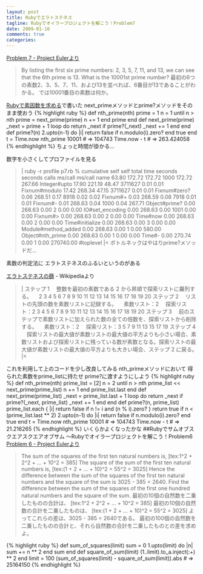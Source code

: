 ```yaml
---
layout: post
title: Rubyでエラトステネス
tagline: Rubyでオイラープロジェクトを解こう！Problem7
date: 2009-01-16
comments: true
categories:
---
```



[Problem 7 - Project Eulerより](http://projecteuler.net/index.php?section=problems&id=7)
> 
> By listing the first six prime numbers: 2, 3, 5, 7, 11, and 13, we can see that the 6th prime is 13.
> What is the 10001st prime number?
> 最初の6つの素数2、3、5、7、11、および13を並べれば、6番目が13であることがわかる。
> では10001番目の素数は何か。


[Rubyで素因数を求める](/2009/01/13/Ruby/)で書いた
next_primeメソッドとprime?メソッドをそのまま使おう
{% highlight ruby %}
 def nth_prime(nth)
   prime = 1
   n = 1
   until n > nth
     prime = next_prime(prime)
     n += 1
   end
   prime
 end
 def next_prime(prime)
   _next = prime + 1
   loop do
     return _next if prime?(_next)
     _next += 1
   end
 end
 def prime?(n)
   2.upto(n-1) do |i|
     return false if n.modulo(i).zero?
   end
   true
 end
 t = Time.now
 nth_prime 10001 # => 104743
 Time.now - t # => 263.424058
{% endhighlight %}
ちょっと時間が掛かる…

数字を小さくしてプロファイルを見る
>|
ruby -r profile p7.rb 
  %   cumulative   self              self     total
 time   seconds   seconds    calls  ms/call  ms/call  name
 63.80   172.72    172.72     1000   172.72   267.66  Integer#upto
 17.90   221.19     48.47  3711627     0.01     0.01  Fixnum#modulo
 17.42   268.34     47.15  3711627     0.01     0.01  Fixnum#zero?
  0.06   268.51      0.17     8918     0.02     0.02  Fixnum#+
  0.03   268.59      0.08     7918     0.01     0.01  Fixnum#-
  0.01   268.63      0.04     1000     0.04   267.71  Object#prime?
  0.00   268.63      0.00        2     0.00     0.00  IO#set_encoding
  0.00   268.63      0.00     1001     0.00     0.00  Fixnum#>
  0.00   268.63      0.00        2     0.00     0.00  Time#now
  0.00   268.63      0.00        2     0.00     0.00  Time#initialize
  0.00   268.63      0.00        3     0.00     0.00  Module#method_added
  0.00   268.63      0.00        1     0.00   580.00  Object#nth_prime
  0.00   268.63      0.00        1     0.00     0.00  Time#-
  0.00   270.74      0.00        1     0.00 270740.00  #toplevel
|<
ボトルネックはやはりprime?メソッドだ…

素数の判定法に
エラトステネスのふるいというのがある

[エラトステネスの篩](http://ja.wikipedia.org/wiki/%E3%82%A8%E3%83%A9%E3%83%88%E3%82%B9%E3%83%86%E3%83%8D%E3%82%B9%E3%81%AE%E7%AF%A9) - Wikipediaより
>|
ステップ 1
　整数を最初の素数である 2 から昇順で探索リストに羅列する。
　2 3 4 5 6 7 8 9 10 11 12 13 14 15 16 17 18 19 20
ステップ 2
　リストの先頭の数を素数リストに記録する。
　素数リスト：2
　探索リスト：2 3 4 5 6 7 8 9 10 11 12 13 14 15 16 17 18 19 20
ステップ 3
　前のステップで素数リストに加えられた数の全ての倍数を、探索リストから削除する。
　素数リスト：2
　探索リスト：3 5 7 9 11 13 15 17 19
ステップ 4
　探索リストの最大値が素数リストの最大値の平方よりも小さい場合、素数リストおよび探索リストに残っている数が素数となる。探索リストの最大値が素数リストの最大値の平方よりも大きい場合、ステップ 2 に戻る。
|<

これを利用して上のコードを少し改良してみる
nth_primeメソッドにおいて
得られた素数をprime_listに持たせ
prime?に渡すようにしよう
{% highlight ruby %}
 def nth_prime(nth)
   prime_list = [2]
   n = 2
   until n > nth
     prime_list << next_prime(prime_list)
     n += 1
   end
   prime_list.last
 end
 def next_prime(prime_list)
   _next = prime_list.last + 1
   loop do
     return _next if prime?(_next, prime_list)
     _next += 1
   end
 end
 def prime?(n, prime_list)
   prime_list.each { |i| return false if n != i and (n % i).zero? }
   return true if n < (prime_list.last ** 2)
   2.upto(n-1) do |i|
     return false if n.modulo(i).zero?
   end
   true
 end
 t = Time.now
 nth_prime 10001 # => 104743
 Time.now - t # => 21.216265
{% endhighlight %}
いくらかよくなったかな
##Rubyでサムオブスクエアスクエアオブサム ～Rubyでオイラープロジェクトを解こう！Problem6
[Problem 6 - Project Eulerより](http://projecteuler.net/index.php?section=problems&id=6)
> 
> The sum of the squares of the first ten natural numbers is,
> [tex:1^2 + 2^2 + ... + 10^2 = 385]
> The square of the sum of the first ten natural numbers is,
> [tex:(1 + 2 + ... + 10)^2 = 55^2 = 3025]
> Hence the difference between the sum of the squares of the first ten natural numbers and the square of the sum is 3025 - 385 = 2640.
> Find the difference between the sum of the squares of the first one hundred natural numbers and the square of the sum.
> 最初の10個の自然数を二乗したものの合計は、
> [tex:1^2 + 2^2 + ... + 10^2 = 385]
> 最初の10個の自然数の合計を二乗したものは、
> [tex:(1 + 2 + ... + 10)^2 = 55^2 = 3025]
> よってこれらの差は、3025 - 385 = 2640である。
> 最初の100個の自然数を二乗したものの合計と、それら自然数の合計を二乗したものとの差を求めよ。


{% highlight ruby %}
 def sum_of_squares(limit)
   sum = 0
   1.upto(limit) do |n|
     sum += n ** 2
   end
   sum
 end
 def square_of_sum(limit)
   (1..limit).to_a.inject(:+) ** 2
 end
 limit = 100
 (sum_of_squares(limit) - square_of_sum(limit)).abs # => 25164150
{% endhighlight %}
